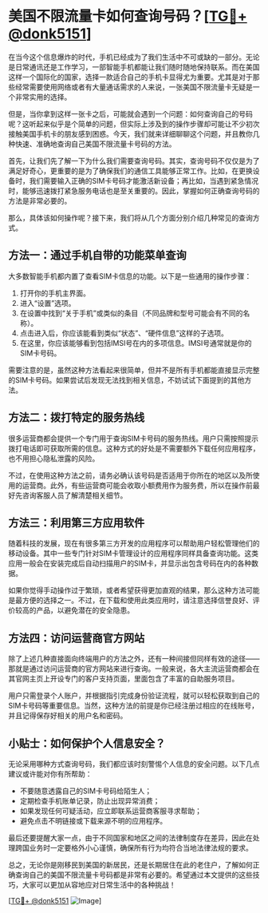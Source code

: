 # 美国不限流量卡如何查询号码？[[TG💪+ @donk5151](https://t.me/s/donk5151)]

在当今这个信息爆炸的时代，手机已经成为了我们生活中不可或缺的一部分。无论是日常通讯还是工作学习，一部智能手机都能让我们随时随地保持联系。而在美国这样一个国际化的国家，选择一款适合自己的手机卡显得尤为重要。尤其是对于那些经常需要使用网络或者有大量通话需求的人来说，一张美国不限流量卡无疑是一个非常实用的选择。

但是，当你拿到这样一张卡之后，可能就会遇到一个问题：如何查询自己的号码呢？这听起来似乎是个简单的问题，但实际上涉及到的操作步骤却可能让不少初次接触美国手机卡的朋友感到困惑。今天，我们就来详细聊聊这个问题，并且教你几种快速、准确地查询自己美国不限流量卡号码的方法。

首先，让我们先了解一下为什么我们需要查询号码。其实，查询号码不仅仅是为了满足好奇心，更重要的是为了确保我们的通信工具能够正常工作。比如，在更换设备时，我们需要输入正确的SIM卡号码才能激活新设备；再比如，当遇到紧急情况时，能够迅速拨打紧急服务电话也是至关重要的。因此，掌握如何正确查询号码的方法是非常必要的。

那么，具体该如何操作呢？接下来，我们将从几个方面分别介绍几种常见的查询方式。

## 方法一：通过手机自带的功能菜单查询

大多数智能手机都内置了查看SIM卡信息的功能。以下是一些通用的操作步骤：

1. 打开你的手机主界面。
2. 进入“设置”选项。
3. 在设置中找到“关于手机”或类似的条目（不同品牌和型号可能会有不同的名称）。
4. 点击进入后，你应该能看到类似“状态”、“硬件信息”这样的子选项。
5. 在这里，你应该能够看到包括IMSI号在内的多项信息。IMSI号通常就是你的SIM卡号码。

需要注意的是，虽然这种方法看起来很简单，但并不是所有手机都能直接显示完整的SIM卡号码。如果尝试后发现无法找到相关信息，不妨试试下面提到的其他方法。

## 方法二：拨打特定的服务热线

很多运营商都会提供一个专门用于查询SIM卡号码的服务热线。用户只需按照提示拨打电话即可获取所需的信息。这种方式的好处是不需要额外下载任何应用程序，也不用担心隐私泄露的风险。

不过，在使用这种方法之前，请务必确认该号码是否适用于你所在的地区以及所使用的运营商。此外，有些运营商可能会收取小额费用作为服务费，所以在操作前最好先咨询客服人员了解清楚相关细节。

## 方法三：利用第三方应用软件

随着科技的发展，现在有很多第三方开发的应用程序可以帮助用户轻松管理他们的移动设备。其中一些专门针对SIM卡管理设计的应用程序同样具备查询功能。这类应用一般会在安装完成后自动扫描用户的SIM卡，并显示出包含号码在内的各种数据。

如果你觉得手动操作过于繁琐，或者希望获得更加直观的结果，那么这种方法可能是最方便的选择之一。不过，在下载和使用此类应用时，请注意选择信誉良好、评价较高的产品，以避免潜在的安全隐患。

## 方法四：访问运营商官方网站

除了上述几种直接面向终端用户的方法之外，还有一种间接但同样有效的途径——那就是通过访问运营商的官方网站来进行查询。一般来说，各大主流运营商都会在其官网主页上开设专门的客户支持页面，里面包含了丰富的自助服务项目。

用户只需登录个人账户，并根据指引完成身份验证流程，就可以轻松获取到自己的SIM卡号码等重要信息。当然，这种方法的前提是你已经注册过相应的在线账号，并且记得保存好相关的用户名和密码。

## 小贴士：如何保护个人信息安全？

无论采用哪种方式查询号码，我们都应该时刻警惕个人信息的安全问题。以下几点建议或许能对你有所帮助：

- 不要随意透露自己的SIM卡号码给陌生人；
- 定期检查手机账单记录，防止出现异常消费；
- 如果发现任何可疑活动，应立即联系运营商客服寻求帮助；
- 避免点击不明链接或下载来源不明的应用程序。

最后还要提醒大家一点，由于不同国家和地区之间的法律制度存在差异，因此在处理跨国业务时一定要格外小心谨慎，确保所有行为均符合当地法律法规的要求。

总之，无论你是刚移民到美国的新居民，还是长期居住在此的老住户，了解如何正确查询自己的美国不限流量卡号码都是非常有必要的。希望通过本文提供的这些技巧，大家可以更加从容地应对日常生活中的各种挑战！

[[TG💪+ @donk5151](https://t.me/s/donk5151) ![Image](https://i.postimg.cc/rwNCRYN7/Snipaste-2025-04-30-17-27-05.png)]